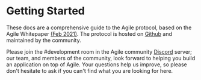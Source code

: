 # Getting Started

These docs are a comprehensive guide to the Agile protocol, based on the Agile Whitepaper [\(Feb 2021\)](https://agile.finance/documents/Agile.Whitepaper.pdf). The protocol is hosted on [Github](https://github.com/agilefinance/agile-protocol) and maintained by the community.

Please join the \#development room in the Agile community [Discord](https://discord.gg/874ntdw) server; our team, and members of the community, look forward to helping you build an application on top of Agile. Your questions help us improve, so please don't hesitate to ask if you can't find what you are looking for here.

